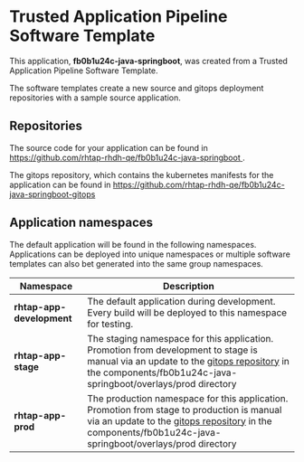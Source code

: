 # Trusted Application Pipeline Software Template

This application, **fb0b1u24c-java-springboot**, was created from a Trusted Application Pipeline Software Template.

The software templates create a new source and gitops deployment repositories with a sample source application. 

## Repositories

The source code for your application can be found in [https://github.com/rhtap-rhdh-qe/fb0b1u24c-java-springboot ](https://github.com/rhtap-rhdh-qe/fb0b1u24c-java-springboot ).
 
The gitops repository, which contains the kubernetes manifests for the application can be found in 
[https://github.com/rhtap-rhdh-qe/fb0b1u24c-java-springboot-gitops ](https://github.com/rhtap-rhdh-qe/fb0b1u24c-java-springboot-gitops ) 

## Application namespaces 

The default application will be found in the following namespaces. Applications can be deployed into unique namespaces or multiple software templates can also bet generated into the same group namespaces.  

|  Namespace   |  Description   |  
| -------- | -------- |   
| **rhtap-app-development** | The default application during development. Every build will be deployed to this namespace for testing. | 
| **rhtap-app-stage** | The staging namespace for this application. Promotion from development to stage is manual via an update to the [gitops repository](https://github.com/rhtap-rhdh-qe/fb0b1u24c-java-springboot-gitops ) in the components/fb0b1u24c-java-springboot/overlays/prod directory |  
| **rhtap-app-prod** | The production namespace for this application. Promotion from stage to production is manual via an update to the [gitops repository](https://github.com/rhtap-rhdh-qe/fb0b1u24c-java-springboot-gitops ) in the components/fb0b1u24c-java-springboot/overlays/prod directory | 